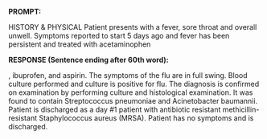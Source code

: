 **PROMPT:**

HISTORY & PHYSICAL Patient presents with a fever, sore throat and overall unwell. Symptoms reported to start 5 days ago and fever has been persistent and treated with acetaminophen

**RESPONSE (Sentence ending after 60th word):**

, ibuprofen, and aspirin. The symptoms of the flu are in full swing. Blood culture performed and culture is positive for flu. The diagnosis is confirmed on examination by performing culture and histological examination. It was found to contain Streptococcus pneumoniae and Acinetobacter baumannii. Patient is discharged as a day #1 patient with antibiotic resistant methicillin-resistant Staphylococcus aureus (MRSA). Patient has no symptoms and is discharged. 